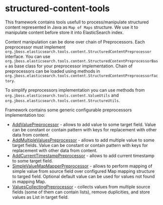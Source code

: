 structured-content-tools
========================

This framework contains tools usefull to process/manipulate structured content represented in Java as `Map of Maps` structure. 
We use it to manipulate content before store it into ElasticSearch index.

Content manipulation can be done over chain of Preprocessors. Each preprocessor must implement `org.jboss.elasticsearch.tools.content.StructuredContentPreprocessor` interface.
You can use `org.jboss.elasticsearch.tools.content.StructuredContentPreprocessorBase` as base class for your preprocessor implementation.
Chain of preprocessors can be loaded using methods in `org.jboss.elasticsearch.tools.content.StructuredContentPreprocessorFactory`.

To simplify preprocessors implementation you can use methods from `org.jboss.elasticsearch.tools.content.ValueUtils` and `org.jboss.elasticsearch.tools.content.StructureUtils`.

Framework contains some generic configurable preprocessors implementation too:
* [AddValuePreprocessor](https://github.com/jbossorg/structured-content-tools/blob/master/src/main/java/org/jboss/elasticsearch/tools/content/AddValuePreprocessor.java) - allows to add value to some target field. Value can be constant or contain pattern with keys for replacement with other data from content.
* [AddMultipleValuesPreprocessor](https://github.com/jbossorg/structured-content-tools/blob/master/src/main/java/org/jboss/elasticsearch/tools/content/AddMultipleValuesPreprocessor.java) - allows to add multiple value to some target fields. Value can be constant or contain pattern with keys for replacement with other data from content.
* [AddCurrentTimestampPreprocessor](https://github.com/jbossorg/structured-content-tools/blob/master/src/main/java/org/jboss/elasticsearch/tools/content/AddCurrentTimestampPreprocessor.java) - allows to add current timestamp to some target field.
* [SimpleValueMapMapperPreprocessor](https://github.com/jbossorg/structured-content-tools/blob/master/src/main/java/org/jboss/elasticsearch/tools/content/SimpleValueMapMapperPreprocessor.java) - allows to perform mapping of simple value from source field over configured Map mapping structure to targed field. Optional default value can be used for values not found in mapping Map.
* [ValuesCollectingPreprocessor](https://github.com/jbossorg/structured-content-tools/blob/master/src/main/java/org/jboss/elasticsearch/tools/content/ValuesCollectingPreprocessor.java) - collects values from multiple source fields (some of them can contain lists), remove duplicities, and store values as List in target field.
